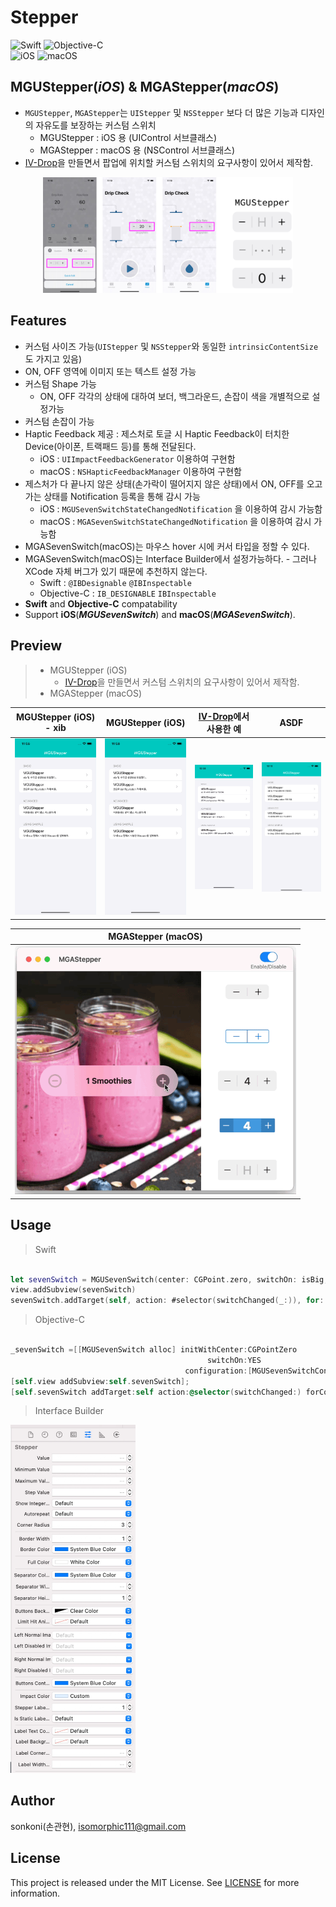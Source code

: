 # Stepper 

![Swift](https://img.shields.io/badge/Swift-F05138?style=flat-square&logo=Swift&logoColor=white)
![Objective-C](https://img.shields.io/badge/Objective--C-3A95E3?style=flat-square&logo=apple&logoColor=white)<br/>
![iOS](https://img.shields.io/badge/IOS-000000?style=flat-square&logo=ios&logoColor=white)
![macOS](https://img.shields.io/badge/MAC%20OS-000000?style=flat-square&logo=macos&logoColor=F0F0F0)

## **MGUStepper**(***iOS***) & **MGAStepper**(***macOS***)
- `MGUStepper`, `MGAStepper`는 `UIStepper` 및 `NSStepper` 보다 더 많은 기능과 디자인의 자유도를 보장하는 커스텀 스위치
    - MGUStepper : iOS 용 (UIControl 서브클래스)
    - MGAStepper : macOS 용 (NSControl 서브클래스)
- [IV-Drop](https://apps.apple.com/app/id1574452904)을 만들면서 팝업에 위치할 커스텀 스위치의 요구사항이 있어서 제작함.
<p align="center"><img src="./screenshot/230522b1.jpg" width="400"></p>


## Features
*  커스텀 사이즈 가능(`UIStepper` 및 `NSStepper`와 동일한 `intrinsicContentSize`도 가지고 있음)
*  ON, OFF 영역에 이미지 또는 텍스트 설정 가능
*  커스텀 Shape 가능
    * ON, OFF 각각의 상태에 대하여 보더, 백그라운드, 손잡이 색을 개별적으로 설정가능
*  커스텀 손잡이 가능
*  Haptic Feedback 제공 : 제스처로 토글 시 Haptic Feedback이 터치한 Device(아이폰, 트랙패드 등)를 통해 전달된다.
    * iOS : `UIImpactFeedbackGenerator` 이용하여 구현함
    * macOS : `NSHapticFeedbackManager` 이용하여 구현함
*  제스처가 다 끝나지 않은 상태(손가락이 떨어지지 않은 상태)에서 ON, OFF를 오고가는 상태를 Notification 등록을 통해 감시 가능
    * iOS : `MGUSevenSwitchStateChangedNotification` 을 이용하여 감시 가능함
    * macOS : `MGASevenSwitchStateChangedNotification` 을 이용하여 감시 가능함
*  MGASevenSwitch(macOS)는 마우스 hover 시에 커서 타입을 정할 수 있다.    
*  MGASevenSwitch(macOS)는 Interface Builder에서 설정가능하다. - 그러나 XCode 자체 버그가 있기 때문에 추천하지 않는다.
    * Swift : `@IBDesignable` `@IBInspectable`
    * Objective-C : `IB_DESIGNABLE` `IBInspectable`
*  **Swift** and **Objective-C** compatability
*  Support **iOS**(***MGUSevenSwitch***) and **macOS**(***MGASevenSwitch***).


## Preview
> - MGUStepper (iOS)
>   - [IV-Drop](https://apps.apple.com/app/id1574452904)을 만들면서 커스텀 스위치의 요구사항이 있어서 제작함.
> - MGAStepper (macOS)


MGUStepper (iOS) - xib | MGUStepper (iOS) | [IV-Drop](https://apps.apple.com/app/id1574452904)에서 사용한 예 | ASDF
---|---|---|---
<img src="./screenshot/Simulator Screen Recording - iPhone 14 - 2023-05-22 at 11.56.48.gif" width="225">|<img src="./screenshot/Simulator Screen Recording - iPhone 14 - 2023-05-22 at 11.58.38.gif" width="225">|<img src="./screenshot/Simulator Screen Recording - iPhone 14 - 2023-05-22 at 12.03.45.gif" width="225">|<img src="./screenshot/Simulator Screen Recording - iPhone 14 - 2023-05-22 at 12.12.20.gif" width="225">

MGAStepper (macOS) |
---|
<img src="./screenshot/Screen Recording 2023-05-22 at 11.40.53.gif" width="450">|


## Usage

> Swift
```swift

let sevenSwitch = MGUSevenSwitch(center: CGPoint.zero, switchOn: isBig, configuration: MGUSevenSwitchConfiguration.default())
view.addSubview(sevenSwitch)
sevenSwitch.addTarget(self, action: #selector(switchChanged(_:)), for: .valueChanged)

```

> Objective-C
```objective-c

_sevenSwitch =[[MGUSevenSwitch alloc] initWithCenter:CGPointZero
                                            switchOn:YES
                                       configuration:[MGUSevenSwitchConfiguration yellowConfiguration]];
[self.view addSubview:self.sevenSwitch];
[self.sevenSwitch addTarget:self action:@selector(switchChanged:) forControlEvents:UIControlEventValueChanged];

```
> Interface Builder

<img src="./screenshot/230522a1.jpg" width="200">

## Author

sonkoni(손관현), isomorphic111@gmail.com 

## License

This project is released under the MIT License. See [LICENSE](https://github.com/sonkoni/Collection-of-Toy-Projects/blob/main/LICENSE) for more information.
